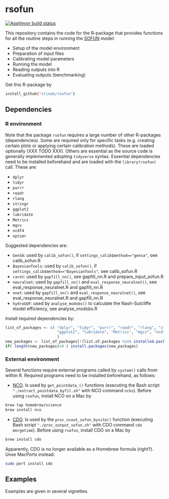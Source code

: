# rsofun

[![AppVeyor build status](https://ci.appveyor.com/api/projects/status/github/stineb/rsofun?branch=master&svg=true)](https://ci.appveyor.com/project/stineb/rsofun)

This repository contains the code for the R-package that provides functions for all the routine steps in running the [SOFUN](https://github.com/stineb/sofun) model:

- Setup of the model environment
- Preparation of input files
- Calibrating model parameters
- Running the model
- Reading outputs into R
- Evaluating outputs (benchmarking)

Get this R-package by 
```sh
install_github("stineb/rsofun")
```

## Dependencies

### R environment

Note that the package `rsofun` requires a large number of other R-packages (dependencies). Some are required only for specific tasks (e.g. creating certain plots or applying certain calibration methods). These are loaded optionally (XXX TODO XXX). Others are essential as the source code is generally implemented adopting `tidyverse` syntax. Essential dependencies need to be installed beforehand and are loaded with the `library(rsofun)` call. These are:

- `dplyr`
- `tidyr`
- `purrr`
- `readr`
- `rlang`
- `stringr`
- `ggplot2`
- `lubridate`
- `Metrics`
- `mgcv`
- `ncdf4`
- `optimr`

Suggested dependencies are:

- `GenSA`: used by `calib_sofun()`, if `settings_calib$method=="gensa"`, see calib_sofun.R
- `BayesianTools`: used by `calib_sofun()`, if `settings_calib$method=="BayesianTools"`, see calib_sofun.R
- `caret`: used by `gapfill_nn()`, see gapfill_nn.R and prepare_input_sofun.R 
- `neuralnet`: used by `gapfill_nn()` and `eval_response_neuralnet()`, see eval_response_neuralnet.R and gapfill_nn.R
- `nnet`: used by `gapfill_nn()` and `eval_response_neuralnet()`, see eval_response_neuralnet.R and gapfill_nn.R
- `hydroGOF`: used by `analyse_modobs()` to calculate the Nash-Sutcliffe model efficiency, see analyse_modobs.R

Install required dependencies by:
```r
list_of_packages <- c( "dplyr", "tidyr", "purrr", "readr", "rlang", "stringr", 
                       "ggplot2", "lubridate", "Metrics", "mgcv", "ncdf4", "optimr" 
                       )
new_packages <- list_of_packages[!(list.of.packages %in% installed.packages()[,"Package"])]
if( length(new_packages)>0 ) install.packages(new_packages)
```

### External environment

Several functions require external programs called by `system()` calls from within R. Required programs need to be installed beforehand, as follows:

- [NCO](http://nco.sourceforge.net/). Is used by `get_pointdata_()` functions (executing the Bash script `"./extract_pointdata_byfil.sh"` with NCO command `ncks`). Before using `rsofun`, install NCO on a Mac by
```sh
brew tap homebrew/science
brew install nco
```
- [CDO](https://code.mpimet.mpg.de/). Is used by the `proc_ncout_sofun_bysite()` function (executing Bash script `"./proc_output_sofun.sh"` with CDO command `cdo mergetime`). Before using `rsofun`, install CDO on a Mac by
```sh
brew install cdo
```
Apparently, CDO is no longer available as a Homebrew formula (right?). Unse MacPorts instead:
```sh
sudo port install cdo
```


## Examples

Examples are given in several vignettes.

